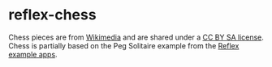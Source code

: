 # reflex-chess
Chess pieces are from [Wikimedia](https://commons.wikimedia.org/wiki/Category:SVG_chess_pieces)
and are shared under a [CC BY SA license](https://creativecommons.org/licenses/by-sa/3.0/).
Chess is partially based on the Peg Solitaire example from the [Reflex example apps](https://github.com/reflex-frp/reflex-examples/tree/master/frontend/src/Frontend/Examples/PegSolitaire).
